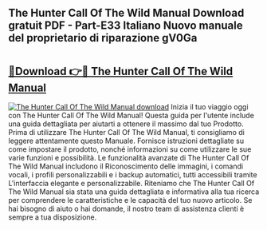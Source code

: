 ## The Hunter Call Of The Wild Manual Download gratuit PDF - Part-E33 Italiano Nuovo manuale del proprietario di riparazione gV0Ga

# <h2><a href="http://df91kr.blite.top/?on=The+Hunter+Call+Of+The+Wild+Manual">🔗Download 👉🔴 The Hunter Call Of The Wild Manual</a></h2>

[![The Hunter Call Of The Wild Manual download](https://i.imgur.com/lujVjoI.png)](http://df91kr.blite.top/?on=The+Hunter+Call+Of+The+Wild+Manual)
Inizia il tuo viaggio oggi con The Hunter Call Of The Wild Manual! Questa guida per l'utente include una guida dettagliata per aiutarti a ottenere il massimo dal tuo Prodotto. Prima di utilizzare The Hunter Call Of The Wild Manual, ti consigliamo di leggere attentamente questo Manuale. Fornisce istruzioni dettagliate su come impostare il prodotto, nonché informazioni su come utilizzare le sue varie funzioni e possibilità. Le funzionalità avanzate di The Hunter Call Of The Wild Manual includono il Riconoscimento delle immagini, i comandi vocali, i profili personalizzabili e i backup automatici, tutti accessibili tramite L'interfaccia elegante e personalizzabile. Riteniamo che The Hunter Call Of The Wild Manual sia stata una guida dettagliata e informativa alla tua ricerca per comprendere le caratteristiche e le capacità del tuo nuovo articolo. Se hai bisogno di aiuto o hai domande, il nostro team di assistenza clienti è sempre a tua disposizione.
